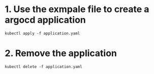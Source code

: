 # 1. Use the exmpale file to create a argocd application
```
kubectl apply -f application.yaml 
```

# 2. Remove the application
```
kubectl delete -f application.yaml 
```